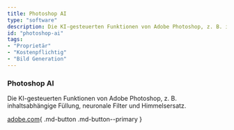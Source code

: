 ```yaml
---
title: Photoshop AI
type: "software"
description: Die KI-gesteuerten Funktionen von Adobe Photoshop, z. B. inhaltsabhängige Füllung, neuronale Filter und Himmelsersatz.
id: "photoshop-ai"
tags:
- "Proprietär"
- "Kostenpflichtig"
- "Bild Generation"
---
```


### Photoshop AI

Die KI-gesteuerten Funktionen von Adobe Photoshop, z. B. inhaltsabhängige Füllung, neuronale Filter und Himmelsersatz.

[adobe.com](https://www.adobe.com/products/photoshop.html){ .md-button .md-button--primary } 
